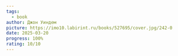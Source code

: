 ```yaml
---
tags:
  - book
author: Джон Уиндем
picture: https://imo10.labirint.ru/books/527695/cover.jpg/242-0
date: 2025-03-20
progress: 100%
rating: 10/10
---
```

